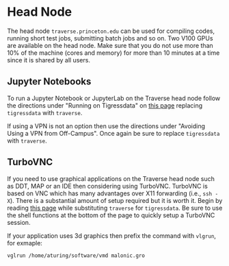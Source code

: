 # Head Node

The head node `traverse.princeton.edu` can be used for compiling codes, running short test jobs, submitting batch jobs and so on. Two V100 GPUs are available on the head node. Make sure that you do not use more than 10% of the machine (cores and memory) for more than 10 minutes at a time since it is shared by all users.

## Jupyter Notebooks

To run a Jupyter Notebook or JupyterLab on the Traverse head node follow the directions under "Running on Tigressdata" on [this page](https://researchcomputing.princeton.edu/jupyter#tigressdata) replacing `tigressdata` with `traverse`.

If using a VPN is not an option then use the directions under "Avoiding Using a VPN from Off-Campus". Once again be sure to replace `tigressdata` with `traverse`.

## TurboVNC

If you need to use graphical applications on the Traverse head node such as DDT, MAP or an IDE then considering using TurboVNC. TurboVNC is based on VNC which has many advantages over X11 forwarding (i.e., `ssh -X`). There is a substantial amount of setup required but it is worth it. Begin by reading [this page](https://researchcomputing.princeton.edu/turbovnc) while substituting `traverse` for `tigressdata`. Be sure to use the shell functions at the bottom of the page to quickly setup a TurboVNC session.

If your application uses 3d graphics then prefix the command with `vlgrun`, for exmaple:

```
vglrun /home/aturing/software/vmd malonic.gro
```
